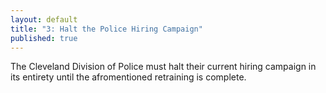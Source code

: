 ```yaml
---
layout: default
title: "3: Halt the Police Hiring Campaign"
published: true
---
```


The Cleveland Division of Police must halt their current hiring campaign in its entirety until the afromentioned retraining is complete.